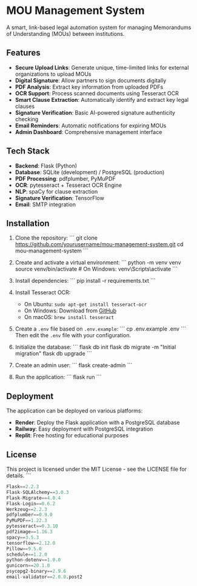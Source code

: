 # MOU Management System

A smart, link-based legal automation system for managing Memorandums of Understanding (MOUs) between institutions.

## Features

- **Secure Upload Links**: Generate unique, time-limited links for external organizations to upload MOUs
- **Digital Signature**: Allow partners to sign documents digitally
- **PDF Analysis**: Extract key information from uploaded PDFs
- **OCR Support**: Process scanned documents using Tesseract OCR
- **Smart Clause Extraction**: Automatically identify and extract key legal clauses
- **Signature Verification**: Basic AI-powered signature authenticity checking
- **Email Reminders**: Automatic notifications for expiring MOUs
- **Admin Dashboard**: Comprehensive management interface

## Tech Stack

- **Backend**: Flask (Python)
- **Database**: SQLite (development) / PostgreSQL (production)
- **PDF Processing**: pdfplumber, PyMuPDF
- **OCR**: pytesseract + Tesseract OCR Engine
- **NLP**: spaCy for clause extraction
- **Signature Verification**: TensorFlow
- **Email**: SMTP integration

## Installation

1. Clone the repository:
   \`\`\`
   git clone https://github.com/yourusername/mou-management-system.git
   cd mou-management-system
   \`\`\`

2. Create and activate a virtual environment:
   \`\`\`
   python -m venv venv
   source venv/bin/activate  # On Windows: venv\Scripts\activate
   \`\`\`

3. Install dependencies:
   \`\`\`
   pip install -r requirements.txt
   \`\`\`

4. Install Tesseract OCR:
   - On Ubuntu: `sudo apt-get install tesseract-ocr`
   - On Windows: Download from [GitHub](https://github.com/UB-Mannheim/tesseract/wiki)
   - On macOS: `brew install tesseract`

5. Create a `.env` file based on `.env.example`:
   \`\`\`
   cp .env.example .env
   \`\`\`
   Then edit the `.env` file with your configuration.

6. Initialize the database:
   \`\`\`
   flask db init
   flask db migrate -m "Initial migration"
   flask db upgrade
   \`\`\`

7. Create an admin user:
   \`\`\`
   flask create-admin
   \`\`\`

8. Run the application:
   \`\`\`
   flask run
   \`\`\`

## Deployment

The application can be deployed on various platforms:

- **Render**: Deploy the Flask application with a PostgreSQL database
- **Railway**: Easy deployment with PostgreSQL integration
- **Replit**: Free hosting for educational purposes

## License

This project is licensed under the MIT License - see the LICENSE file for details.
\`\`\`

```python file="requirements.txt" type="code"
Flask==2.2.3
Flask-SQLAlchemy==3.0.3
Flask-Migrate==4.0.4
Flask-Login==0.6.2
Werkzeug==2.2.3
pdfplumber==0.9.0
PyMuPDF==1.22.3
pytesseract==0.3.10
pdf2image==1.16.3
spacy==3.5.3
tensorflow==2.12.0
Pillow==9.5.0
schedule==1.2.0
python-dotenv==1.0.0
gunicorn==20.1.0
psycopg2-binary==2.9.6
email-validator==2.0.0.post2
